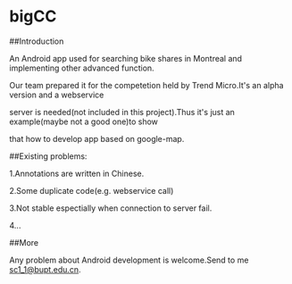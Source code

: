 bigCC
=====

##Introduction

An Android app used for searching bike shares in Montreal and implementing other advanced function.

Our team prepared it for the competetion held by Trend Micro.It's an alpha version and a webservice 

server is needed(not included in this project).Thus it's just an example(maybe not a good one)to show 

that how to develop app based on google-map.

##Existing problems:

1.Annotations are written in Chinese.

2.Some duplicate code(e.g. webservice call)

3.Not stable espectially when connection to server fail.

4...

##More

Any problem about Android development is welcome.Send to me sc1_1@bupt.edu.cn.
